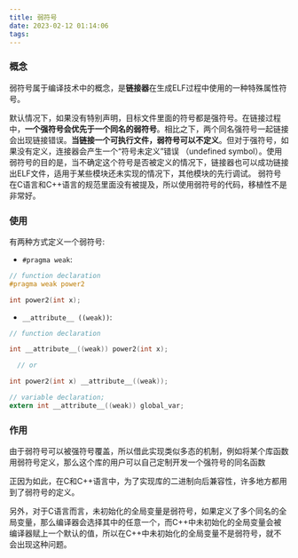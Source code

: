 ```yaml
---
title: 弱符号
date: 2023-02-12 01:14:06
tags:
---
```

### 概念
弱符号属于编译技术中的概念，是**链接器**在生成ELF过程中使用的一种特殊属性符号。
  
默认情况下，如果没有特别声明，目标文件里面的符号都是强符号。在链接过程中，**一个强符号会优先于一个同名的弱符号**。相比之下，两个同名强符号一起链接会出现链接错误。**当链接一个可执行文件，弱符号可以不定义**。但对于强符号，如果没有定义，连接器会产生一个“符号未定义”错误 （undefined symbol）。使用弱符号的目的是，当不确定这个符号是否被定义的情况下，链接器也可以成功链接出ELF文件，适用于某些模块还未实现的情况下，其他模块的先行调试。 弱符号在C语言和C++语言的规范里面没有被提及，所以使用弱符号的代码，移植性不是非常好。
### 使用
有两种方式定义一个弱符号:
- `#pragma weak`:
``` c
// function declaration
#pragma weak power2

int power2(int x);
```
- `__attribute__ ((weak))`:
``` c 
// function declaration

int __attribute__((weak)) power2(int x);

  // or

int power2(int x) __attribute__((weak));

// variable declaration;
extern int __attribute__((weak)) global_var;
```
### 作用
由于弱符号可以被强符号覆盖，所以借此实现类似多态的机制，例如将某个库函数用弱符号定义，那么这个库的用户可以自己定制开发一个强符号的同名函数

正因为如此，在C和C++语言中，为了实现库的二进制向后兼容性，许多地方都用到了弱符号的定义。

另外，对于C语言而言，未初始化的全局变量是弱符号，如果定义了多个同名的全局变量，那么编译器会选择其中的任意一个，而C++中未初始化的全局变量会被编译器赋上一个默认的值，所以在C++中未初始化的全局变量不是弱符号，就不会出现这种问题。